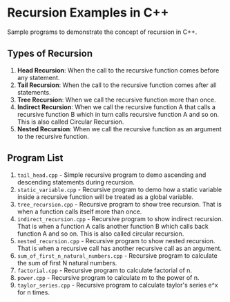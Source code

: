 # Recursion Examples in C++
Sample programs to demonstrate the concept of recursion in C++.

## Types of Recursion
1. **Head Recursion**: When the call to the recursive function comes before any
   statement.
2. **Tail Recursion**: When the call to the recursive function comes after all
   statements.
3. **Tree Recursion**: When we call the recursive function more than once.
5. **Indirect Recursion**: When we call the recursive function A that calls a
   recursive function B which in turn calls recursive function A and so on. This
   is also called Circular Recursion.
5. **Nested Recursion**: When we call the recursive function as an argument to the
   recursive function.

## Program List
1. `tail_head.cpp` - Simple recursive program to demo ascending and descending
   statements during recursion.
2. `static_variable.cpp` - Recursive program to demo how a static variable inside
   a recursive function will be treated as a global variable.
3. `tree_recursion.cpp` - Recursive program to show tree recursion. That is when
   a function calls itself more than once.
4. `indirect_recursion.cpp` - Recursive program to show indirect recursion. That
   is when a function A calls another function B which calls back function A and
   so on. This is also called circular recursion.
5. `nested_recursion.cpp` - Recursive program to show nested recursion. That is
   when a recursive call has another recursive call as an argument.
6. `sum_of_first_n_natural_numbers.cpp` - Recursive program to calculate the sum
   of first N natural numbers.
7. `factorial.cpp` - Recursive program to calculate factorial of n.
8. `power.cpp` - Recursive program to calculate m to the power of n.
9. `taylor_series.cpp` - Recursive program to calculate taylor's series e^x for
   n times.
